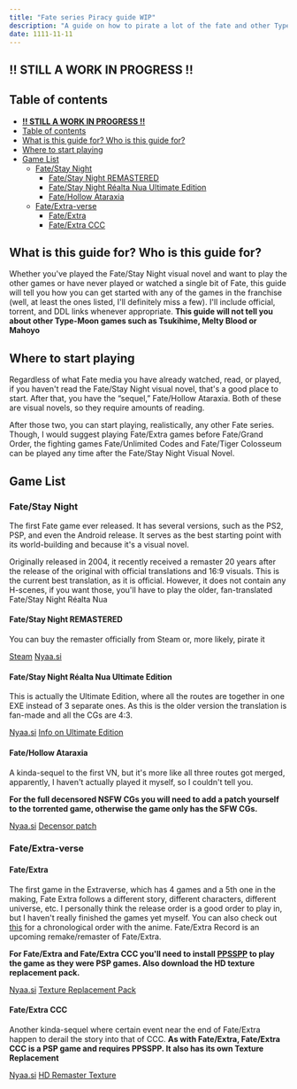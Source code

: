 ```yaml
---
title: "Fate series Piracy guide WIP"
description: "A guide on how to pirate a lot of the fate and other Type-Moon games"
date: 1111-11-11
---
```


## **!! STILL A WORK IN PROGRESS !!**

## Table of contents

- [**!! STILL A WORK IN PROGRESS !!**](#-still-a-work-in-progress-)
- [Table of contents](#table-of-contents)
- [What is this guide for? Who is this guide for?](#what-is-this-guide-for-who-is-this-guide-for)
- [Where to start playing](#where-to-start-playing)
- [Game List](#game-list)
  - [Fate/Stay Night](#fatestay-night)
    - [Fate/Stay Night REMASTERED](#fatestay-night-remastered)
    - [Fate/Stay Night Réalta Nua Ultimate Edition](#fatestay-night-réalta-nua-ultimate-edition)
    - [Fate/Hollow Ataraxia](#fatehollow-ataraxia)
  - [Fate/Extra-verse](#fateextra-verse)
    - [Fate/Extra](#fateextra)
    - [Fate/Extra CCC](#fateextra-ccc)

## What is this guide for? Who is this guide for?

Whether you've played the Fate/Stay Night visual novel and want to play the other games or have never played or watched a single bit of Fate, this guide will tell you how you can get started with any of the games in the franchise (well, at least the ones listed, I'll definitely miss a few). I'll include official, torrent, and DDL links whenever appropriate.
**This guide will not tell you about other Type-Moon games such as Tsukihime, Melty Blood or Mahoyo**

## Where to start playing

Regardless of what Fate media you have already watched, read, or played, if you haven't read the Fate/Stay Night visual novel, that's a good place to start. After that, you have the “sequel,” Fate/Hollow Ataraxia. Both of these are visual novels, so they require amounts of reading.

After those two, you can start playing, realistically, any other Fate series. Though, I would suggest playing Fate/Extra games before Fate/Grand Order, the fighting games Fate/Unlimited Codes and Fate/Tiger Colosseum can be played any time after the Fate/Stay Night Visual Novel.

## Game List

### Fate/Stay Night

The first Fate game ever released. It has several versions, such as the PS2, PSP, and even the Android release. It serves as the best starting point with its world-building and because it's a visual novel.

Originally released in 2004, it recently received a remaster 20 years after the release of the original with official translations and 16:9 visuals. This is the current best translation, as it is official. However, it does not contain any H-scenes, if you want those, you'll have to play the older, fan-translated Fate/Stay Night Réalta Nua

#### Fate/Stay Night REMASTERED

You can buy the remaster officially from Steam or, more likely, pirate it

[Steam](https://store.steampowered.com/app/2396980/Fatestay_night_REMASTERED/) [Nyaa.si](https://nyaa.si/view/1856596)

#### Fate/Stay Night Réalta Nua Ultimate Edition

This is actually the Ultimate Edition, where all the routes are together in one EXE instead of 3 separate ones. As this is the older version the translation is fan-made and all the CGs are 4:3.

[Nyaa.si](https://nyaa.si/view/1691072) [Info on Ultimate Edition](https://forums.nrvnqsr.com/showthread.php/9101-Fate-Stay-Night-Realta-Nua-Ultimate-Edition-2022/)

#### Fate/Hollow Ataraxia

A kinda-sequel to the first VN, but it's more like all three routes got merged, apparently, I haven't actually played it myself, so I couldn't tell you.

**For the full decensored NSFW CGs you will need to add a patch yourself to the torrented game, otherwise the game only has the SFW CGs.**

[Nyaa.si](https://nyaa.si/view/1851689) [Decensor patch](http://www.thornyrosestudios.com/fhamod.html)

### Fate/Extra-verse

#### Fate/Extra

The first game in the Extraverse, which has 4 games and a 5th one in the making, Fate Extra follows a different story, different characters, different universe, etc. I personally think the release order is a good order to play in, but I haven't really finished the games yet myself. You can also check out [this](https://www.reddit.com/r/fatestaynight/comments/gusnd6/comment/fsoxnc5/?utm_source=share&utm_medium=web2x&context=3) for a chronological order with the anime. Fate/Extra Record is an upcoming remake/remaster of Fate/Extra.

**For Fate/Extra and Fate/Extra CCC you'll need to install [PPSSPP](https://www.ppsspp.org/) to play the game as they were PSP games. Also download the HD texture replacement pack.**

[Nyaa.si](https://nyaa.si/view/1753542) [Texture Replacement Pack](https://forums.ppsspp.org/showthread.php?tid=30052)

#### Fate/Extra CCC

Another kinda-sequel where certain event near the end of Fate/Extra happen to derail the story into that of CCC.
**As with Fate/Extra, Fate/Extra CCC is a PSP game and requires PPSSPP. It also has its own Texture Replacement**

[Nyaa.si](https://nyaa.si/view/1753542) [HD Remaster Texture](https://forums.ppsspp.org/showthread.php?tid=29826)
